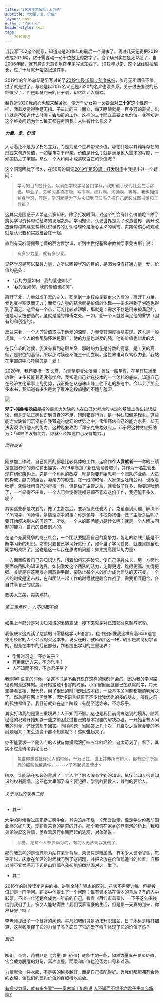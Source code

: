 ```yaml
---
title: "2019年第52周:上价值"
subtitle: "力量、爱、价值"
layout: post
author: "Yunlai"
header-style: text
tags:
  - 2019周记
---
```


当我写下$52$这个期号，知道这是2019年的最后一个周末了。再过几天记得把2019改成2020呐，终于需要动一动十位数上的数字了。这个场景实在是太熟悉了，自2006年起，就有意识无意识地在年尾写点东西了。2012年以来，这个战线越拉越长，过了十月就开始惦记这件事。

2019年的年终总结是早写过的了[2019年第48周：年度总结](https://www.jianshu.com/p/c406fafbddc4)，岁月无所谓值不值，过了就是过了，与它是以2019名义还是2020的名义也没关系。关于过去要说的已经很少了，但是即将到来的日子啊，却很难让人缄默。

越靠近2020我的心也越来越紧张，像万千少女第一次要面对**三十岁**这个课题一样，我越发觉得手足无措。子曰过的三十而立，每天睁眼就是一百多万的房贷，出门就是不知道什么时候才会加薪的工作，这样的三十而立需要上点价值。我不知道这个终极问题为什么每天都在拷问我：人生有什么意义？

##### 力量、爱、价值

人活着绝不是为了扬名立万，而是为这个世界带来价值，哪怕只是以其纯粹存在的形式来创造价值，一如婴孩之于母亲。价值是什么？就是满足他人需求的程度，一如国防之于家庭。那么一个人如何才能实现自己的价值呢？

这个问题困扰了很久，在50周的周记[2019年第50周：打发时间](https://www.jianshu.com/p/940091e6f6ce)中我提出过一个疑问：

> 学习的目的是什么。以前在学校学习各门学科，我知道了现代社会生活常识。毕业了，又学习各项技能，写作啊，编程啊，沟通啊，等等。我也相信终身学习，可是，学习就是为了从未知到已知吗？把自己武装成图书馆和工具箱？ 

这其实是困惑于人学这么多知识，除了打发时间，对这个社会有什么价值呢？除了购买学习资料带动经济的发展之外。学习知识、认识世界是为了改造世界，离开改造世界的实践去空谈认识世界的方法与理论是唯心主义的表现。实践论核心的观点就是认识要和实践结合在一起。

直到有天听傅佩荣老师的西方哲学课，听到中世纪基督宗教神学家奥古斯丁说：

 >   有多少力量，就有多少爱。

显然学习是可以获得力量，之所以困顿学习的目的，是因为没有打通力量，爱，价值的链条：

+ “我的力量如何，我的爱也如何”
+ “我的爱如何，我的价值也如何”。

离开了爱，力量就成了无的之矢，积累到一定程度是要走火入魔的；离开了力量，爱也变得空泛而无力；而爱与力量的结合就是价值的体现——需求得到了创造也得到了满足。这里有一个点，可能比较难理解，那就是：需求不仅是用来被满足的，也是可以被创造的，这就是爱的神奇之处。一如，爱一个人就是满足他的需求（固有的和创造的）。

反过来看，一个人的价值取决于他爱的深度，力量使其深度得以实现。这也是一般规律，一个人的格局胸怀越是宽广，他的力量也越发的强，他的价值也越发的大。

在我年轻的时候，我没有看到这层关系，那时的力量是分数的高低，是工资的高低，是职位的高低，所以那时候还不能三十而立啊。这世界谁可以驾驭力量，我站在宇宙的中心呼唤的是：爱！

2020年，我还要撑一支长篙，向青草更青处漫溯；满载一船星辉，在星辉斑斓里放歌。许多技能我还没有学会，我知道自己处在技术的一个怎样的底端，知道自己在经济文化军事上的劣势，我正处在从愚昧山峰上往下走的旅途中。今年买了那么多本书，我知道有多少是为了缓冲这段旅程的不适与羞涩。

![](https://upload-images.jianshu.io/upload_images/7600498-e118c2185aefecd8.png?imageMogr2/auto-orient/strip%7CimageView2/2/w/640)

**邓宁-克鲁格效应**是指的是能力欠缺的人在自己欠考虑的决定的基础上得出错误结论，但是无法正确认识到自身的不足，辨别错误行为，是一种认知偏差现象。这些能力欠缺者们沉浸在自我营造的虚幻的优势之中，常常高估自己的能力水平，却无法客观评价他人的能力。这种现象称为「邓宁克鲁格效应」。邓宁将这种效应归纳为：「如果你没有能力，你就不会知道自己没有能力。」

######  两种成长

刚参加工作时，自己负责的都是比较具体的工作，这唤作**个人贡献者**——你的业绩是直接和你的劳动输出挂钩。2019年参加了新任管理者培训，并作为一名主管出现在组织架构上。这是一个角色的改变，就是你要开始思考一个团队的业绩、人员的构成，能力的组合，凝聚力的形成。在一线的时候，人家怎么吐槽公司，也跟着吐槽，就像吐槽自己的母校一样。但是做了主管之后，就收敛了许多，你要是吐槽了，一个显得不庄重，一个人们会觉得连领导都不喜欢这份工作，我还能干多久呢？

其实这些都是次要的，做了主管之后，要承担责任也大了。之前遇到问题，解决不了问领导，问师傅，是情理之中的事：你是领导，不找你找谁。做了主管之后呢？要开始解决别人的问题了。所以，一个人的职场能力是什么呢？就是一个人解决问题的能力，自己的或者别人的。

在这个充满竞争的商业社会，一个团队要提高自己的竞争力，能走的路线只能是不断学习新的知识。之前只要自己学习好就行了，如今当了学习委员，就要照顾全班同学的成绩了。这也是这一年我在思考的问题：如果提高团队的力量?

一方面面临着自己的知识边界，想着如何去突破它，使自己保持成长。另一方面也要面临团队的知识边界，如何激发这个团队的活力，走得更远、跳得更高、变得更强。关键是在这两者之间取得平衡，要防止某个人的能力成为团队的天花板。一个人的时候是游击战，在和团队一起工作的时候就是联合作战了。需要相互配合，各自共享自己的优势。

要美人之美，美美与共。

######  第三重境界： 人不知而不愠

如果上半部分是对未知领域的柔情宣战，接下来就是对已知部分克制与宽容。

我很庆幸这周读了赵鹏的《零基础学习R语言》，也许很多像我这样有着5年R语言使用经验的人不会去购买这本书。说实在的，就R语言这一块，确实是面向初学者的。但是在本书的后记部分，作者提出学习的三重境界：

+ 学而时习之，不亦说乎？
+ 有朋至远方来，不亦乐乎？
+ 人不知而不愠，不亦君子乎？
 
我刚学R语言的时候，读这本书是不会有现在这样的深刻体会的，因为我的学习路径真的是这样的。刚开始接触R语言的时候，小宇宙里面就自己在默默的学，每天坚持看文档、敲代码，用了很长的时间走出成本线，一些基本的问题都能顺利解决了。然后是在网上写博客，因为R语言结识了不少比我优秀的多的朋友，所有之前的孤独都值了。我目前就处在这个阶段：有朋至远方来，不亦乐乎。

其实打动我的是第三重境界：人不知而不愠。这也是我目前尚未达到的境界。随着经验的积累开始知道一些之前困扰过自己的基本报错的解决办法，一开始当有人问我的时候，还比较乐于回答。同样问题，当回答上几十次，几百次之后就会变的不耐烦起来：怎么连这个都不知道呢？！这就**愠**起来了。

你不能要求一个刚入门的人就有你摸爬滚打四五年的经验，这太苛刻了。愠了，其实不过是倚老卖老而已：

> 每当你想要批评别人的时候，千万记住，世上并非所有的人，都有过你所拥有的那些优越条件。-----<了不起的盖茨比>

所以，谁能站在知识的背后？一个人学了别人没有学到的知识，依仗已知去构建知识的权利高墙，这不也太卑鄙了吗？要记得，学到的要教人，赚到的要给人。


######  关于背后的故事二则

+ 其一

大学的时候得过国家励志奖学金，其实这并不是一个荣誉勋章，但是年少的我却因此高兴好几天。现在看来真的是穷的开心。那个暑假在家乡的界南河的桥上，我和弟弟说起这件事，我看着风行水面而起的涟漪，对弟弟说：

> 荣誉，是每个人都要面对的，有的人无法驾驭就倒了。

那时我思考的是谁有能力站在荣誉背后，荣誉只是附属品，有多少人誉令智昏，忘乎所以。庆幸在年轻的时候就问到了这问题，并把它放在价值观适当的位置，自那以后不管誉满天下还是山野孤老我都能坦然地面对这一生了。


+ 其二

2016年的时候读李笑来的书，讲到金钱与资本的区别。花钱不需要训练，但是投资却是一门学问。在书中他提出了一个问题：谁有资本站在资本的背后？有的人中彩票，不出一年还是会成为一年前的自己。看看《西红市首富》，一下子这么多钱给到我们手上，多少人能站得住？我们羡慕富豪的生活，但是那一天真的到来，你准备好了吗？

李老师提出了一个很好的问题，平凡如我们只是祈求升职加薪，日子永远是精打细算，这些钱发挥了它的力量了吗？彰显了它的爱了吗？体现了它的价值了吗？


###### 后记

知识，金钱，荣誉只是【力量-爱-价值】链条中的一条，如果力量离开爱和价值，它会成为脱缰的野马，真冲直撞，而爱和价值也沦落为口号和鸡汤。

力量就像一件衣服，不是买的越多越好，而是自己搭配得好。愿我们都能拥有合适的衣服，使我们的爱和价值的身躯得以安放。



[有多少力量，就有多少爱”——奥古斯丁如是说]([http://blog.sina.com.cn/s/blog_c3005ee70102zvv9.html](http://blog.sina.com.cn/s/blog_c3005ee70102zvv9.html)
)
[人不知而不愠不亦君子乎怎么解释?](https://www.zhihu.com/question/287378822?sort=created)

